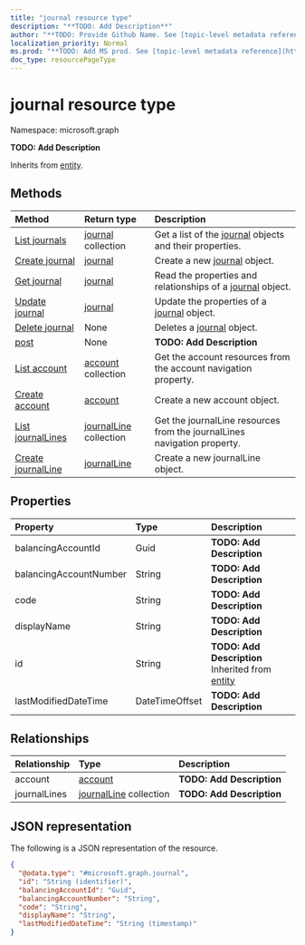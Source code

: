 ```yaml
---
title: "journal resource type"
description: "**TODO: Add Description**"
author: "**TODO: Provide Github Name. See [topic-level metadata reference](https://msgo.azurewebsites.net/add/document/guidelines/metadata.html#topic-level-metadata)**"
localization_priority: Normal
ms.prod: "**TODO: Add MS prod. See [topic-level metadata reference](https://msgo.azurewebsites.net/add/document/guidelines/metadata.html#topic-level-metadata)**"
doc_type: resourcePageType
---
```


# journal resource type

Namespace: microsoft.graph



**TODO: Add Description**


Inherits from [entity](../resources/entity.md).

## Methods
|Method|Return type|Description|
|:---|:---|:---|
|[List journals](../api/journal-list.md)|[journal](../resources/journal.md) collection|Get a list of the [journal](../resources/journal.md) objects and their properties.|
|[Create journal](../api/journal-create.md)|[journal](../resources/journal.md)|Create a new [journal](../resources/journal.md) object.|
|[Get journal](../api/journal-get.md)|[journal](../resources/journal.md)|Read the properties and relationships of a [journal](../resources/journal.md) object.|
|[Update journal](../api/journal-update.md)|[journal](../resources/journal.md)|Update the properties of a [journal](../resources/journal.md) object.|
|[Delete journal](../api/journal-delete.md)|None|Deletes a [journal](../resources/journal.md) object.|
|[post](../api/journal-post.md)|None|**TODO: Add Description**|
|[List account](../api/journal-list-account.md)|[account](../resources/account.md) collection|Get the account resources from the account navigation property.|
|[Create account](../api/journal-post-account.md)|[account](../resources/account.md)|Create a new account object.|
|[List journalLines](../api/journal-list-journallines.md)|[journalLine](../resources/journalline.md) collection|Get the journalLine resources from the journalLines navigation property.|
|[Create journalLine](../api/journal-post-journallines.md)|[journalLine](../resources/journalline.md)|Create a new journalLine object.|

## Properties
|Property|Type|Description|
|:---|:---|:---|
|balancingAccountId|Guid|**TODO: Add Description**|
|balancingAccountNumber|String|**TODO: Add Description**|
|code|String|**TODO: Add Description**|
|displayName|String|**TODO: Add Description**|
|id|String|**TODO: Add Description** Inherited from [entity](../resources/entity.md)|
|lastModifiedDateTime|DateTimeOffset|**TODO: Add Description**|

## Relationships
|Relationship|Type|Description|
|:---|:---|:---|
|account|[account](../resources/account.md)|**TODO: Add Description**|
|journalLines|[journalLine](../resources/journalline.md) collection|**TODO: Add Description**|

## JSON representation
The following is a JSON representation of the resource.
<!-- {
  "blockType": "resource",
  "keyProperty": "id",
  "@odata.type": "microsoft.graph.journal",
  "baseType": "microsoft.graph.entity",
  "openType": false
}
-->
``` json
{
  "@odata.type": "#microsoft.graph.journal",
  "id": "String (identifier)",
  "balancingAccountId": "Guid",
  "balancingAccountNumber": "String",
  "code": "String",
  "displayName": "String",
  "lastModifiedDateTime": "String (timestamp)"
}
```

